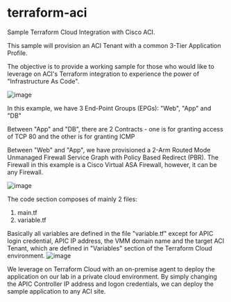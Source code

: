 # terraform-aci

Sample Terraform Cloud Integration with Cisco ACI.

This sample will provision an ACI Tenant with a common 3-Tier Application Profile.

The objective is to provide a working sample for those who would like to leverage on ACI's Terraform integration to experience the power of "Infrastructure As Code".

![image](https://user-images.githubusercontent.com/8743281/123520075-80b0fb00-d6e1-11eb-8ec5-909ccd8cfbcc.png)

In this example, we have 3 End-Point Groups (EPGs): "Web", "App" and "DB"

Between "App" and "DB", there are 2 Contracts - one is for granting access of TCP 80 and the other is for granting ICMP

Between "Web" and "App", we have provisioned a 2-Arm Routed Mode Unmanaged Firewall Service Graph with Policy Based Redirect (PBR). The Firewall in this example is a Cisco Virtual ASA Firewall, however, it can be any Firewall.

![image](https://user-images.githubusercontent.com/8743281/123568965-10e16400-d7f8-11eb-9678-8d1c2fd02100.png)

The code section composes of mainly 2 files:
1. main.tf 
2. variable.tf

Basically all variables are defined in the file "variable.tf" except for APIC login credential, APIC IP address, the VMM domain name and the target ACI Tenant, which are defined in "Variables" section of the Terraform Cloud environment.
![image](https://user-images.githubusercontent.com/8743281/123569650-505c8000-d7f9-11eb-95e0-52588e2f06ae.png)


We leverage on Terraform Cloud with an on-premise agent to deploy the application on our lab in a private cloud environment. By simply changing the APIC Controller IP address and logon credentials, we can deploy the sample application to any ACI site.


